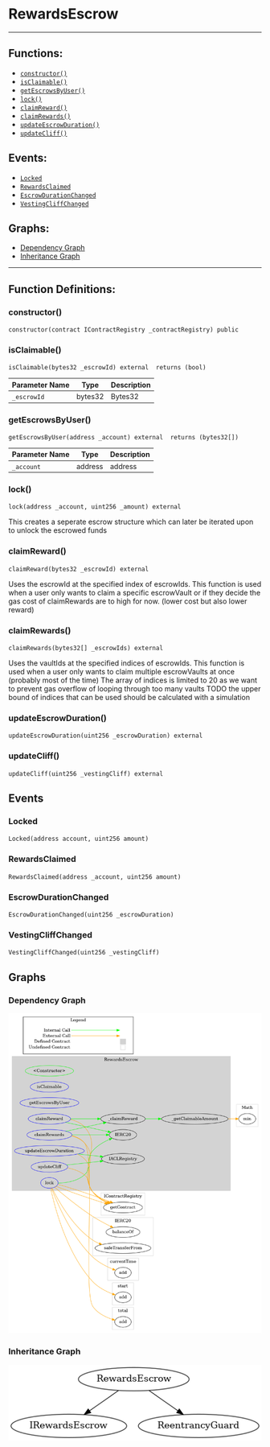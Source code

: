 # RewardsEscrow
***
## Functions:
- [`constructor()`](#constructor)
- [`isClaimable()`](#isclaimable)
- [`getEscrowsByUser()`](#getescrowsbyuser)
- [`lock()`](#lock)
- [`claimReward()`](#claimreward)
- [`claimRewards()`](#claimrewards)
- [`updateEscrowDuration()`](#updateescrowduration)
- [`updateCliff()`](#updatecliff)
## Events:
- [`Locked`](#locked)
- [`RewardsClaimed`](#rewardsclaimed)
- [`EscrowDurationChanged`](#escrowdurationchanged)
- [`VestingCliffChanged`](#vestingcliffchanged)
## Graphs:
- [Dependency Graph](#dependency-graph)
- [Inheritance Graph](#inheritance-graph)
***
## Function Definitions:
###  constructor()
```
constructor(contract IContractRegistry _contractRegistry) public 
```
###  isClaimable()
```
isClaimable(bytes32 _escrowId) external  returns (bool)
```

| Parameter Name | Type | Description |
|------------|-----| -------|
| `_escrowId`| bytes32| Bytes32|

###  getEscrowsByUser()
```
getEscrowsByUser(address _account) external  returns (bytes32[])
```

| Parameter Name | Type | Description |
|------------|-----| -------|
| `_account`| address| address|

###  lock()
```
lock(address _account, uint256 _amount) external 
```
This creates a seperate escrow structure which can later be iterated upon to unlock the escrowed funds
###  claimReward()
```
claimReward(bytes32 _escrowId) external 
```
Uses the escrowId at the specified index of escrowIds.
This function is used when a user only wants to claim a specific escrowVault or if they decide the gas cost of claimRewards are to high for now.
(lower cost but also lower reward)
###  claimRewards()
```
claimRewards(bytes32[] _escrowIds) external 
```
Uses the vaultIds at the specified indices of escrowIds.
This function is used when a user only wants to claim multiple escrowVaults at once (probably most of the time)
The array of indices is limited to 20 as we want to prevent gas overflow of looping through too many vaults
TODO the upper bound of indices that can be used should be calculated with a simulation
###  updateEscrowDuration()
```
updateEscrowDuration(uint256 _escrowDuration) external 
```
###  updateCliff()
```
updateCliff(uint256 _vestingCliff) external 
```
## Events
### Locked
```
Locked(address account, uint256 amount)
```
### RewardsClaimed
```
RewardsClaimed(address _account, uint256 amount)
```
### EscrowDurationChanged
```
EscrowDurationChanged(uint256 _escrowDuration)
```
### VestingCliffChanged
```
VestingCliffChanged(uint256 _vestingCliff)
```
## Graphs
### Dependency Graph
![Dependency Graph](/docs/images/RewardsEscrow_dependency_graph.png)
### Inheritance Graph
![Inheritance Graph](/docs/images/RewardsEscrow_inheritance_graph.png)
